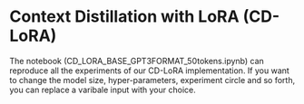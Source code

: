# Context Distillation with LoRA (CD-LoRA)

The notebook (CD_LORA_BASE_GPT3FORMAT_50tokens.ipynb) can reproduce all the experiments of our CD-LoRA implementation. If you want to change the model size, hyper-parameters, experiment circle and so forth, you can replace a varibale input with your choice. 
